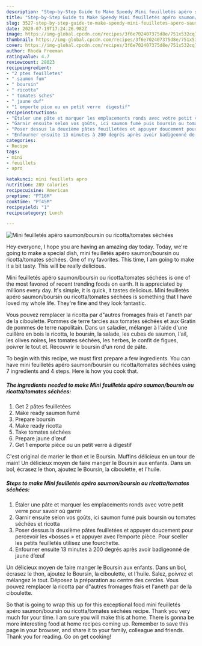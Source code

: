 ```yaml
---
description: "Step-by-Step Guide to Make Speedy Mini feuilletés apéro saumon/boursin ou ricotta/tomates séchées"
title: "Step-by-Step Guide to Make Speedy Mini feuilletés apéro saumon/boursin ou ricotta/tomates séchées"
slug: 3527-step-by-step-guide-to-make-speedy-mini-feuilletes-apero-saumon-boursin-ou-ricotta-tomates-sechees
date: 2020-07-19T17:24:26.982Z
image: https://img-global.cpcdn.com/recipes/3f6e702407375d8e/751x532cq70/mini-feuilletes-apero-saumonboursin-ou-ricottatomates-sechees-photo-principale-de-la-recette.jpg
thumbnail: https://img-global.cpcdn.com/recipes/3f6e702407375d8e/751x532cq70/mini-feuilletes-apero-saumonboursin-ou-ricottatomates-sechees-photo-principale-de-la-recette.jpg
cover: https://img-global.cpcdn.com/recipes/3f6e702407375d8e/751x532cq70/mini-feuilletes-apero-saumonboursin-ou-ricottatomates-sechees-photo-principale-de-la-recette.jpg
author: Rhoda Freeman
ratingvalue: 4.7
reviewcount: 28023
recipeingredient:
- "2 ptes feuilletes"
- " saumon fum"
- " boursin"
- " ricotta"
- " tomates sches"
- " jaune duf"
- "1 emporte pice ou un petit verre  digestif"
recipeinstructions:
- "Étaler une pâte et marquer les emplacements ronds avec votre petit verre pour savoir où garnir"
- "Garnir ensuite selon vos goûts, ici saumon fumé puis boursin ou tomates séchées et ricotta"
- "Poser dessus la deuxième pâtes feuilletées et appuyer doucement pour percevoir les «bosses » et appuyer avec l’emporte pièce. Pour sceller les petits feuilletés utilisez une fourchette."
- "Enfourner ensuite 13 minutes à 200 degrés après avoir badigeonné de jaune d’œuf"
categories:
- Recipe
tags:
- mini
- feuillets
- apro

katakunci: mini feuillets apro 
nutrition: 289 calories
recipecuisine: American
preptime: "PT16M"
cooktime: "PT45M"
recipeyield: "1"
recipecategory: Lunch

---
```



![Mini feuilletés apéro saumon/boursin ou ricotta/tomates séchées](https://img-global.cpcdn.com/recipes/3f6e702407375d8e/751x532cq70/mini-feuilletes-apero-saumonboursin-ou-ricottatomates-sechees-photo-principale-de-la-recette.jpg)

Hey everyone, I hope you are having an amazing day today. Today, we're going to make a special dish, mini feuilletés apéro saumon/boursin ou ricotta/tomates séchées. One of my favorites. This time, I am going to make it a bit tasty. This will be really delicious.

Mini feuilletés apéro saumon/boursin ou ricotta/tomates séchées is one of the most favored of recent trending foods on earth. It is appreciated by millions every day. It's simple, it is quick, it tastes delicious. Mini feuilletés apéro saumon/boursin ou ricotta/tomates séchées is something that I have loved my whole life. They're fine and they look fantastic.

Vous pouvez remplacer la ricotta par d&#34;autres fromages frais et l&#39;aneth par de la ciboulette. Pommes de terre farcies aux tomates séchées et aux Gratin de pommes de terre napolitain. Dans un saladier, mélanger à l&#39;aide d&#39;une cuillère en bois la ricotta, le boursin, la salade, les cubes de saumon, l&#39;ail, les olives noires, les tomates séchées, les herbes, le confit de figues, poivrer le tout et. Recouvrir le boursin d&#39;un rond de pâte.


To begin with this recipe, we must first prepare a few ingredients. You can have mini feuilletés apéro saumon/boursin ou ricotta/tomates séchées using 7 ingredients and 4 steps. Here is how you cook that.

<!--inarticleads1-->

##### The ingredients needed to make Mini feuilletés apéro saumon/boursin ou ricotta/tomates séchées:

1. Get 2 pâtes feuilletées
1. Make ready  saumon fumé
1. Prepare  boursin
1. Make ready  ricotta
1. Take  tomates séchées
1. Prepare  jaune d’œuf
1. Get 1 emporte pièce ou un petit verre à digestif


C&#39;est original de marier le thon et le Boursin. Muffins délicieux en un tour de main! Un délicieux moyen de faire manger le Boursin aux enfants. Dans un bol, écrasez le thon, ajoutez le Boursin, la ciboulette, et l&#39;huile. 

<!--inarticleads2-->

##### Steps to make Mini feuilletés apéro saumon/boursin ou ricotta/tomates séchées:

1. Étaler une pâte et marquer les emplacements ronds avec votre petit verre pour savoir où garnir
1. Garnir ensuite selon vos goûts, ici saumon fumé puis boursin ou tomates séchées et ricotta
1. Poser dessus la deuxième pâtes feuilletées et appuyer doucement pour percevoir les «bosses » et appuyer avec l’emporte pièce. Pour sceller les petits feuilletés utilisez une fourchette.
1. Enfourner ensuite 13 minutes à 200 degrés après avoir badigeonné de jaune d’œuf


Un délicieux moyen de faire manger le Boursin aux enfants. Dans un bol, écrasez le thon, ajoutez le Boursin, la ciboulette, et l&#39;huile. Salez, poivrez et mélangez le tout. Déposez la préparation au centre des cercles. Vous pouvez remplacer la ricotta par d&#34;autres fromages frais et l&#39;aneth par de la ciboulette. 

So that is going to wrap this up for this exceptional food mini feuilletés apéro saumon/boursin ou ricotta/tomates séchées recipe. Thank you very much for your time. I am sure you will make this at home. There is gonna be more interesting food at home recipes coming up. Remember to save this page in your browser, and share it to your family, colleague and friends. Thank you for reading. Go on get cooking!
